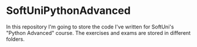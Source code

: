 # SoftUniPythonAdvanced
In this repository I'm going to store the code I've written for SoftUni's "Python Advanced" course. The exercises and exams are stored in different folders.
